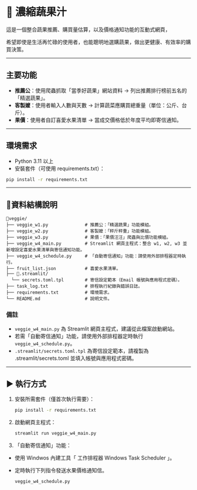 # 🍹 濃縮蔬果汁

這是一個整合蔬果推薦、購買量估算，以及價格通知功能的互動式網頁，  

希望即使是生活再忙碌的使用者，也能聰明地選購蔬果，做出更健康、有效率的購買決策。

---

## 主要功能

- **推薦公**：使用爬蟲抓取「當季好蔬果」網站資料 → 列出推薦排行榜前五名的「精選蔬果」。  
- **客製嬤**：使用者輸入人數與天數 → 計算蔬菜應購買總重量（單位：公斤、台斤）。  
- **果價**：使用者自訂喜愛水果清單 → 當成交價格低於年度平均即寄信通知。

---

## 環境需求

- Python 3.11 以上  
- 安裝套件（可使用 requirements.txt）：

```bash
pip install -r requirements.txt
```

---

## 📁資料結構說明

```
📁veggie/
├── veggie_w1.py              # 推薦公：「精選蔬果」功能模組。
├── veggie_w2.py              # 客製嬤：「秤斤秤重」功能模組。
├── veggie_w3.py              # 果價：「果價汪汪」爬蟲與比價功能模組。
├── veggie_w4_main.py         # Streamlit 網頁主程式：整合 w1, w2, w3 並新增設定喜愛水果清單與寄信通知功能。
├── veggie_w4_schedule.py     # 「自動寄信通知」功能：請使用外部排程器定時執行。
├── fruit_list.json           # 喜愛水果清單。
├── 📁.streamlit/
  └── secrets.toml.tpl        # 寄信設定範本（Email 帳號與應用程式密碼）。
├── task_log.txt              # 排程執行紀錄與錯誤日誌。
├── requirements.txt          # 環境需求。
└── README.md                 # 說明文件。
```

### 備註

- `veggie_w4_main.py` 為 Streamlit 網頁主程式，建議從此檔案啟動網站。
- 若需「自動寄信通知」功能，請使用外部排程器定時執行 `veggie_w4_schedule.py`。
- `.streamlit/secrets.toml.tpl` 為寄信設定範本，請複製為 .streamlit/secrets.toml 並填入帳號與應用程式密碼。

---

## ▶️ 執行方式

1. 安裝所需套件（僅首次執行需要）：

   ```bash
   pip install -r requirements.txt
   ```

2. 啟動網頁主程式：

   ```bash
   streamlit run veggie_w4_main.py
   ```

3. 「自動寄信通知」功能：
- 使用 Windwos 內建工具「 工作排程器 Windows Task Scheduler 」。
- 定時執行下列指令發送水果價格通知信。

   ```bash
   veggie_w4_schedule.py
    ```
